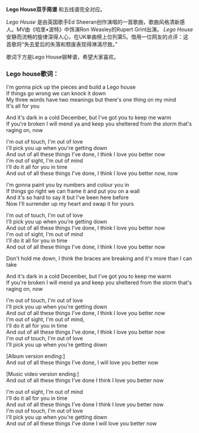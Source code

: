 

**Lego House双手简谱** 和五线谱完全对应。

_Lego House_ 是由英国歌手Ed Sheeran创作演唱的一首歌曲，歌曲风格清新感人。MV由《哈里•波特》中饰演Ron
Weasley的Rupert Grint出演。 _Lego House_
安静而流畅的旋律深得人心，在UK单曲榜上位列第5。借用一位网友的点评：这首歌将“失去爱后的失落和颓废表现得淋漓尽致。”

歌词下方是Lego House钢琴谱，希望大家喜欢。

### Lego house歌词：

I'm gonna pick up the pieces and build a Lego house  
If things go wrong we can knock it down  
My three words have two meanings but there's one thing on my mind  
It's all for you

And it's dark in a cold December, but I've got you to keep me warm  
If you're broken I will mend ya and keep you sheltered from the storm that's
raging on, now

I'm out of touch, I'm out of love  
I'll pick you up when you're getting down  
And out of all these things I've done, I think I love you better now  
I'm out of sight, I'm out of mind  
I'll do it all for you in time  
And out of all these things I've done, I think I love you better now, now

I'm gonna paint you by numbers and colour you in  
If things go right we can frame it and put you on a wall  
And it's so hard to say it but I've been here before  
Now I'll surrender up my heart and swap it for yours

I'm out of touch, I'm out of love  
I'll pick you up when you're getting down  
And out of all these things I've done, I think I love you better now  
I'm out of sight, I'm out of mind  
I'll do it all for you in time  
And out of all these things I've done, I think I love you better now

Don't hold me down, I think the braces are breaking and it's more than I can
take

And it's dark in a cold December, but I've got you to keep me warm  
If you're broken I will mend ya and keep you sheltered from the storm that's
raging on, now

I'm out of touch, I'm out of love  
I'll pick you up when you're getting down  
And out of all these things I've done, I think I love you better now  
I'm out of sight, I'm out of mind,  
I'll do it all for you in time  
And out of all these things I've done, I think I love you better now  
I'm out of touch, I'm out of love  
I'll pick you up when you're getting down

[Album version ending:]  
And out of all these things I've done, I will love you better now

[Music video version ending:]  
And out of all these things I've done I think I love you better now

I'm out of sight, I'm out of mind  
I'll do it all for you in time  
And out of all these things I've done I think I love you better now  
I'm out of touch, I'm out of love  
I'll pick you up when you're getting down  
And out of all these things I've done I will love you better now

